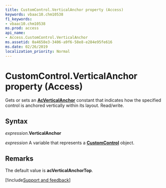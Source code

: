 ```yaml
---
title: CustomControl.VerticalAnchor property (Access)
keywords: vbaac10.chm10538
f1_keywords:
- vbaac10.chm10538
ms.prod: access
api_name:
- Access.CustomControl.VerticalAnchor
ms.assetid: 0a4658e3-3406-a9f6-58e8-e284e95fe616
ms.date: 02/26/2019
localization_priority: Normal
---
```



# CustomControl.VerticalAnchor property (Access)

Gets or sets an **[AcVerticalAnchor](Access.AcVerticalAnchor.md)** constant that indicates how the specified control is anchored vertically within its layout. Read/write.


## Syntax

_expression_.**VerticalAnchor**

_expression_ A variable that represents a **[CustomControl](Access.CustomControl.md)** object.


## Remarks

The default value is **acVerticalAnchorTop**.




[!include[Support and feedback](~/includes/feedback-boilerplate.md)]